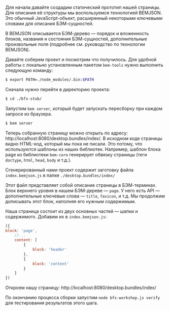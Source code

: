 Для начала давайте создадим статический прототип нашей страницы. Для описания её структуры мы воспользуемся технологией BEMJSON. Это обычный JavaScript-объект, расширенный некоторыми ключевыми словами для описания БЭМ-сущностей.

В BEMJSON описывается БЭМ-дерево — порядок и вложенность блоков, названия и состояния БЭМ-сущностей, дополнительные произвольные поля (подробнее см. руководство по технологии BEMJSON).

Давайте соберем проект и посмотрим что получилось. Для удобной работы с локально установленным пакетом `bem-tools` нужно выполнить следующую команду:

```bash
$ export PATH=./node_modules/.bin:$PATH
```

Сначала нужно перейти в директорию проекта:

```bash
$ cd ./bfs-stub/
```

Запустим `bem server`, который будет запускать пересборку при каждом запросе из браузера.

```bash
$ bem server
```

Теперь собранную страницу можно открыть по адресу: http://localhost:8080/desktop.bundles/index/. В исходном коде страницы видно HTML-код, который мы пока не писали. Это потому, что используются шаблоны из наших библиотек. Например, шаблон блока page из библиотеки `bem-core` генерирует обвязку страницы (теги `doctype`, `html`, `head`, `body` и т.д.).

Сгенерированный нами проект содержит заготовку файла `index.bemjson.js` в папке `./desktop.bundles/index/`

Этот файл представляет собой описание страницы в БЭМ-терминах. Блок верхнего уровня в нашем БЭМ-дереве — `page`. У него есть API — дополнительные ключевые слова — `title`, `favicon`, и т.д. Мы продолжим дописывать этот блок, наполняя его нужным содержимым.

Наша страница состоит из двух основных частей — шапки и содержимого. Добавим их в `index.bemjson.js`:

```js
({
block: 'page',
    //...
    content: [
        {
            block: 'header'
        },
        {
            block: 'content'
        }
    ]
})
```

Откроем нашу страницу: http://localhost:8080/desktop.bundles/index/

По окончанию процесса сборки запустим `node bfs-workshop.js verify` для тестирования результатов этого шага.

